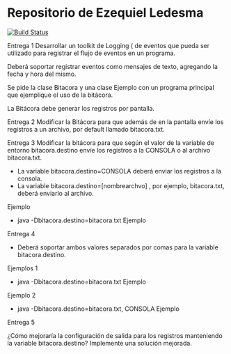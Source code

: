Repositorio de Ezequiel Ledesma
=============

[![Build Status](https://travis-ci.org/eze92/dyasc-2018.svg?branch=master)](https://travis-ci.org/eze92/dyasc-2018)

Entrega 1
Desarrollar un toolkit de Logging ( de eventos que pueda ser utilizado para registrar el flujo de eventos en un programa.

Deberá soportar registrar eventos como mensajes de texto, agregando la fecha y hora del mismo.

Se pide la clase Bitacora y una clase Ejemplo con un programa principal que  ejemplique el uso de la bitácora.

La Bitácora debe generar los registros por pantalla.

Entrega 2
Modificar la Bitácora para que además de en la pantalla envíe los registros a un archivo, por default llamado bitacora.txt.

Entrega 3
Modificar la bitácora para que según el valor de la variable de entorno bitacora.destino envíe los registros a la CONSOLA o al archivo bitacora.txt.

+ La variable bitacora.destino=CONSOLA deberá enviar los registros a la consola.
+ La variable bitacora.destino=[nombrearchvo] , por ejemplo, bitacora.txt, deberá enviarlo al archivo.

Ejemplo

+ java -Dbitacora.destino=bitacora.txt Ejemplo

Entrega 4

+ Deberá soportar ambos valores separados por comas para la variable bitacora.destino.

Ejemplos 1

+ java -Dbitacora.destino=bitacora.txt Ejemplo

Ejemplo 2

+ java -Dbitacora.destino=bitacora.txt, CONSOLA Ejemplo

Entrega 5

¿Cómo mejoraría la configuración de salida para los registros manteniendo la variable bitacora.destino?
Implemente una solución mejorada.
